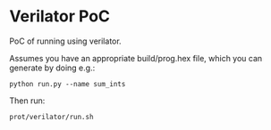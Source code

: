 # Verilator PoC

PoC of running using verilator.

Assumes you have an appropriate build/prog.hex file, which you can generate by doing e.g.:
```
python run.py --name sum_ints
```

Then run:
```
prot/verilator/run.sh
```
